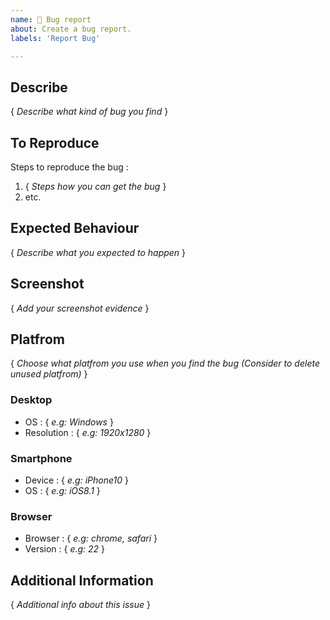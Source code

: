 ```yaml
---
name: 🐛 Bug report
about: Create a bug report.
labels: 'Report Bug'

---
```

## Describe
{ *Describe what kind of bug you find* }

## To Reproduce
Steps to reproduce the bug :

1. { *Steps how you can get the bug* }
2. etc.
## Expected Behaviour
{ *Describe what you expected to happen* }

## Screenshot
{ *Add your screenshot evidence* }

## Platfrom
{ *Choose what platfrom you use when you find the bug (Consider to delete unused platfrom)* }
### Desktop
- OS        : { *e.g: Windows* }
- Resolution : { *e.g: 1920x1280* }

### Smartphone
- Device    : { *e.g: iPhone10* }
- OS        : { *e.g: iOS8.1* }

### Browser
- Browser   : { *e.g: chrome, safari* }
- Version   : { *e.g: 22* }

## Additional Information
{ *Additional info about this issue* }